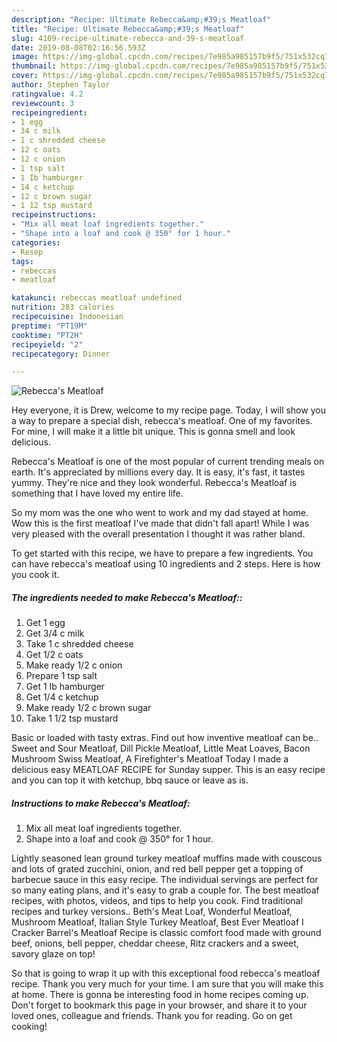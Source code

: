 ```yaml
---
description: "Recipe: Ultimate Rebecca&amp;#39;s Meatloaf"
title: "Recipe: Ultimate Rebecca&amp;#39;s Meatloaf"
slug: 4109-recipe-ultimate-rebecca-and-39-s-meatloaf
date: 2019-08-08T02:16:56.593Z
image: https://img-global.cpcdn.com/recipes/7e985a985157b9f5/751x532cq70/rebeccas-meatloaf-recipe-main-photo.jpg
thumbnail: https://img-global.cpcdn.com/recipes/7e985a985157b9f5/751x532cq70/rebeccas-meatloaf-recipe-main-photo.jpg
cover: https://img-global.cpcdn.com/recipes/7e985a985157b9f5/751x532cq70/rebeccas-meatloaf-recipe-main-photo.jpg
author: Stephen Taylor
ratingvalue: 4.2
reviewcount: 3
recipeingredient:
- 1 egg
- 34 c milk
- 1 c shredded cheese
- 12 c oats
- 12 c onion
- 1 tsp salt
- 1 Ib hamburger
- 14 c ketchup
- 12 c brown sugar
- 1 12 tsp mustard
recipeinstructions:
- "Mix all meat loaf ingredients together."
- "Shape into a loaf and cook @ 350° for 1 hour."
categories:
- Resep
tags:
- rebeccas
- meatloaf

katakunci: rebeccas meatloaf undefined
nutrition: 283 calories
recipecuisine: Indonesian
preptime: "PT19M"
cooktime: "PT2H"
recipeyield: "2"
recipecategory: Dinner

---
```



![Rebecca&#39;s Meatloaf](https://img-global.cpcdn.com/recipes/7e985a985157b9f5/751x532cq70/rebeccas-meatloaf-recipe-main-photo.jpg)

Hey everyone, it is Drew, welcome to my recipe page. Today, I will show you a way to prepare a special dish, rebecca&#39;s meatloaf. One of my favorites. For mine, I will make it a little bit unique. This is gonna smell and look delicious.

Rebecca&#39;s Meatloaf is one of the most popular of current trending meals on earth. It's appreciated by millions every day. It is easy, it's fast, it tastes yummy. They're nice and they look wonderful. Rebecca&#39;s Meatloaf is something that I have loved my entire life.

So my mom was the one who went to work and my dad stayed at home. Wow this is the first meatloaf I&#39;ve made that didn&#39;t fall apart! While I was very pleased with the overall presentation I thought it was rather bland.


To get started with this recipe, we have to prepare a few ingredients. You can have rebecca&#39;s meatloaf using 10 ingredients and 2 steps. Here is how you cook it.

##### The ingredients needed to make Rebecca&#39;s Meatloaf::

1. Get 1 egg
1. Get 3/4 c milk
1. Take 1 c shredded cheese
1. Get 1/2 c oats
1. Make ready 1/2 c onion
1. Prepare 1 tsp salt
1. Get 1 Ib hamburger
1. Get 1/4 c ketchup
1. Make ready 1/2 c brown sugar
1. Take 1 1/2 tsp mustard


Basic or loaded with tasty extras. Find out how inventive meatloaf can be.. Sweet and Sour Meatloaf, Dill Pickle Meatloaf, Little Meat Loaves, Bacon Mushroom Swiss Meatloaf, A Firefighter&#39;s Meatloaf Today I made a delicious easy MEATLOAF RECIPE for Sunday supper. This is an easy recipe and you can top it with ketchup, bbq sauce or leave as is. 

##### Instructions to make Rebecca&#39;s Meatloaf:

1. Mix all meat loaf ingredients together.
1. Shape into a loaf and cook @ 350° for 1 hour.


Lightly seasoned lean ground turkey meatloaf muffins made with couscous and lots of grated zucchini, onion, and red bell pepper get a topping of barbecue sauce in this easy recipe. The individual servings are perfect for so many eating plans, and it&#39;s easy to grab a couple for. The best meatloaf recipes, with photos, videos, and tips to help you cook. Find traditional recipes and turkey versions.. Beth&#39;s Meat Loaf, Wonderful Meatloaf, Mushroom Meatloaf, Italian Style Turkey Meatloaf, Best Ever Meatloaf I Cracker Barrel&#39;s Meatloaf Recipe is classic comfort food made with ground beef, onions, bell pepper, cheddar cheese, Ritz crackers and a sweet, savory glaze on top! 

So that is going to wrap it up with this exceptional food rebecca&#39;s meatloaf recipe. Thank you very much for your time. I am sure that you will make this at home. There is gonna be interesting food in home recipes coming up. Don't forget to bookmark this page in your browser, and share it to your loved ones, colleague and friends. Thank you for reading. Go on get cooking!
